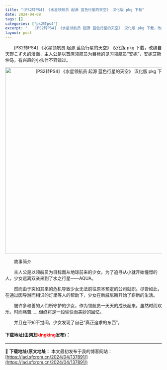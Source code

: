 ```yaml
---
title: "[PS2转PS4] 《水星领航员 起源 蓝色行星的天空》 汉化版 pkg 下载"
date: 2024-04-08
tags: []
categories: ["ps2转ps4"]
excerpt: "　　[PS2转PS4] 《水星领航员 起源 蓝色行星的天空》 汉化版 pkg 下载，改编自天野こずえ的漫画，主人公是以首席领航员为目标的见习领航员&ldquo;安妮&rdquo;，安妮艾斯 仲马，有兴趣的小伙伴不容错过。 　　故事简介 　　主人公是以领航员为目标而从地球前来的少女。为了追寻从小就开始&hellip;"
layout: post
---
```


 <p>　　[PS2转PS4] 《水星领航员 起源 蓝色行星的天空》 汉化版 pkg 下载，改编自天野こずえ的漫画，主人公是以首席领航员为目标的见习领航员&ldquo;安妮&rdquo;，安妮艾斯 仲马，有兴趣的小伙伴不容错过。</p> <p align="center"><img align="" border="0" src="https://lad.sfcrom.cn/wp-content/uploads/2024/04/20240408_6613f9b3a7d20.png" width="600" alt="[PS2转PS4] 《水星领航员 起源 蓝色行星的天空》 汉化版 pkg 下载" /></p> <p>　　故事简介</p> <p>　　主人公是以领航员为目标而从地球前来的少女。为了追寻从小就开始憧憬的人，少女远离双亲来到了水之行星&mdash;&mdash;AQUA。</p> <p>　　然而由于突如其来的危机导致少女无法前往原本预定的公司就职。尽管如此，在通过因导游而相识的灯里等人的帮助下，少女在新威尼斯开始了崭新的生活。</p> <p>　　被许多和善的人们所守护的少女，作为领航员一天天的成长起来。虽然时而欢乐，时而痛苦&hellip;&hellip;但终将是一段愉快而美妙的回忆。</p> <p>　　并且在不知不觉间，少女发现了自己&ldquo;真正追求的东西&rdquo;。</p> <p><h4>下载地址(由网友<font color="red">kingking</font>发布)：</h4></p> 

---
📖 **下载地址/原文地址：** 本文最初发布于我的博客网站：[https://lad.sfcrom.cn/2024/04/137891/](https://lad.sfcrom.cn/2024/04/137891/)
